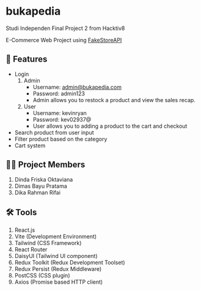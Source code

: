 # bukapedia
Studi Independen Final Project 2 from Hacktiv8

E-Commerce Web Project using [FakeStoreAPI](https://fakestoreapi.com)

## 📑 Features
- Login
    1. Admin
        - Username: admin@bukapedia.com
        - Password: admin123
        - Admin allows you to restock a product and view the sales recap.
    2. User
        - Username: kevinryan
        - Password: kev02937@
        - User allows you to adding a product to the cart and checkout
- Search product from user input
- Filter product based on the category
- Cart system

## 👨‍💻 Project Members
1. Dinda Friska Oktaviana
2. Dimas Bayu Pratama
3. Dika Rahman Rifai

## 🛠 Tools
1. React.js
2. Vite (Development Environment)
3. Tailwind (CSS Framework)
4. React Router
5. DaisyUI (Tailwind UI component)
6. Redux Toolkit (Redux Development Toolset)
7. Redux Persist (Redux Middleware)
8. PostCSS (CSS plugin)
9. Axios (Promise based HTTP client)
